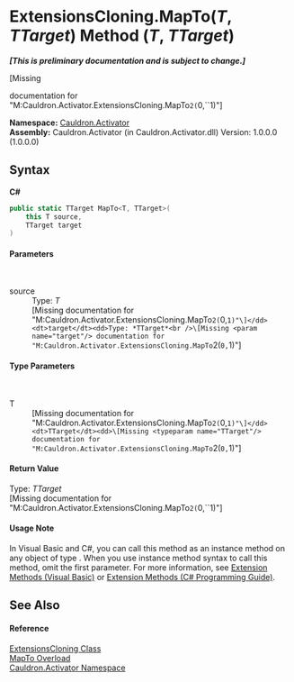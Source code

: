 # ExtensionsCloning.MapTo(*T*, *TTarget*) Method (*T*, *TTarget*)
 _**\[This is preliminary documentation and is subject to change.\]**_

\[Missing <summary> documentation for "M:Cauldron.Activator.ExtensionsCloning.MapTo``2(``0,``1)"\]

**Namespace:**&nbsp;<a href="N_Cauldron_Activator">Cauldron.Activator</a><br />**Assembly:**&nbsp;Cauldron.Activator (in Cauldron.Activator.dll) Version: 1.0.0.0 (1.0.0.0)

## Syntax

**C#**<br />
``` C#
public static TTarget MapTo<T, TTarget>(
	this T source,
	TTarget target
)

```


#### Parameters
&nbsp;<dl><dt>source</dt><dd>Type: *T*<br />\[Missing <param name="source"/> documentation for "M:Cauldron.Activator.ExtensionsCloning.MapTo``2(``0,``1)"\]</dd><dt>target</dt><dd>Type: *TTarget*<br />\[Missing <param name="target"/> documentation for "M:Cauldron.Activator.ExtensionsCloning.MapTo``2(``0,``1)"\]</dd></dl>

#### Type Parameters
&nbsp;<dl><dt>T</dt><dd>\[Missing <typeparam name="T"/> documentation for "M:Cauldron.Activator.ExtensionsCloning.MapTo``2(``0,``1)"\]</dd><dt>TTarget</dt><dd>\[Missing <typeparam name="TTarget"/> documentation for "M:Cauldron.Activator.ExtensionsCloning.MapTo``2(``0,``1)"\]</dd></dl>

#### Return Value
Type: *TTarget*<br />\[Missing <returns> documentation for "M:Cauldron.Activator.ExtensionsCloning.MapTo``2(``0,``1)"\]

#### Usage Note
In Visual Basic and C#, you can call this method as an instance method on any object of type . When you use instance method syntax to call this method, omit the first parameter. For more information, see <a href="http://msdn.microsoft.com/en-us/library/bb384936.aspx">Extension Methods (Visual Basic)</a> or <a href="http://msdn.microsoft.com/en-us/library/bb383977.aspx">Extension Methods (C# Programming Guide)</a>.

## See Also


#### Reference
<a href="T_Cauldron_Activator_ExtensionsCloning">ExtensionsCloning Class</a><br /><a href="Overload_Cauldron_Activator_ExtensionsCloning_MapTo">MapTo Overload</a><br /><a href="N_Cauldron_Activator">Cauldron.Activator Namespace</a><br />